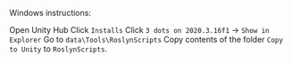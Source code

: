 Windows instructions:

Open Unity Hub
Click `Installs`
Click `3 dots on 2020.3.16f1` -> `Show in Explorer`
Go to `data\Tools\RoslynScripts`
Copy contents of the folder `Copy to Unity` to `RoslynScripts`.